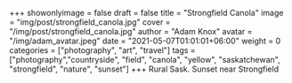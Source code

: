 +++
showonlyimage = false
draft = false
title = "Strongfield Canola"
image = "img/post/strongfield_canola.jpg"
cover = "/img/post/strongfield_canola.jpg"
author = "Adam Knox"
avatar = "/img/adam_avatar.jpeg"
date = "2021-05-07T01:01:01+06:00"
weight = 0
categories = ["photography", "art", "travel"]
tags = ["photography","countryside", "field", "canola", "yellow", "saskatchewan", "strongfield", "nature", "sunset"]
+++
Rural Sask. Sunset near Strongfield
<!--more-->